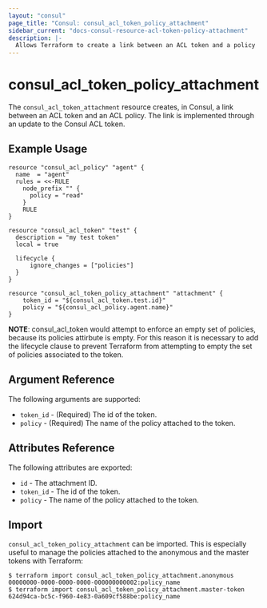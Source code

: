 ```yaml
---
layout: "consul"
page_title: "Consul: consul_acl_token_policy_attachment"
sidebar_current: "docs-consul-resource-acl-token-policy-attachment"
description: |-
  Allows Terraform to create a link between an ACL token and a policy
---
```


# consul_acl_token_policy_attachment

The `consul_acl_token_attachment` resource creates, in Consul, a link between an ACL token and an ACL policy. The link is implemented through an update to the Consul ACL token.

## Example Usage

```hcl
resource "consul_acl_policy" "agent" {
  name  = "agent"
  rules = <<-RULE
    node_prefix "" {
      policy = "read"
    }
    RULE
}

resource "consul_acl_token" "test" {
  description = "my test token"
  local = true

  lifecycle {
      ignore_changes = ["policies"]
  }
}

resource "consul_acl_token_policy_attachment" "attachment" {
    token_id = "${consul_acl_token.test.id}"
    policy = "${consul_acl_policy.agent.name}"
}
```
**NOTE**: consul_acl_token would attempt to enforce an empty set of policies, because its policies attirbute is empty. For this reason it is necessary to add the lifecycle clause to prevent Terraform from attempting to empty the set of policies associated to the token.

## Argument Reference

The following arguments are supported:

* `token_id` - (Required) The id of the token.
* `policy` - (Required) The name of the policy attached to the token.

## Attributes Reference

The following attributes are exported:

* `id` - The attachment ID.
* `token_id` - The id of the token.
* `policy` - The name of the policy attached to the token.


## Import

`consul_acl_token_policy_attachment` can be imported. This is especially useful to manage the 
policies attached to the anonymous and the master tokens with Terraform:

```
$ terraform import consul_acl_token_policy_attachment.anonymous 00000000-0000-0000-0000-000000000002:policy_name
$ terraform import consul_acl_token_policy_attachment.master-token 624d94ca-bc5c-f960-4e83-0a609cf588be:policy_name
```
